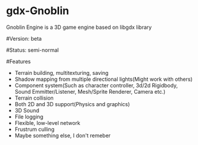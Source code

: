 # gdx-Gnoblin
Gnoblin Engine is a 3D game engine based on libgdx library

#Version: beta

#Status: semi-normal

#Features
- Terrain building, multitexturing, saving
- Shadow mapping from multiple directional lights(Might work with others)
- Component system(Such as character controller, 3d/2d Rigidbody, Sound Emmitter/Listener, Mesh/Sprite Renderer, Camera etc.)
- Terrain collision
- Both 2D and 3D support(Physics and graphics)
- 3D Sound
- File logging
- Flexible, low-level network
- Frustrum culling
- Maybe something else, I don't remeber
